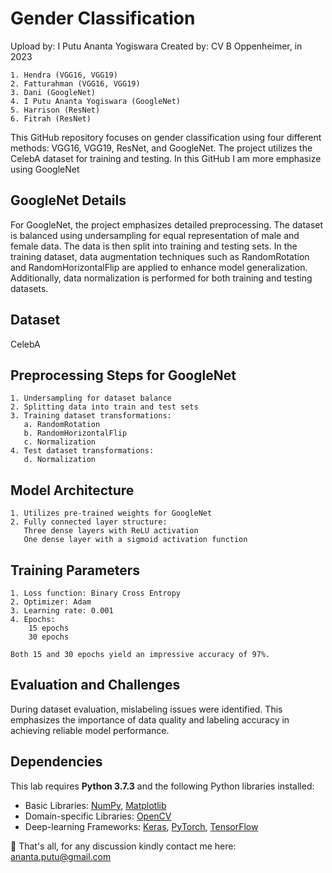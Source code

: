 # Gender Classification 
Upload by: I Putu Ananta Yogiswara
Created by: CV B Oppenheimer, in 2023

```text
1. Hendra (VGG16, VGG19)
2. Fatturahman (VGG16, VGG19)
3. Dani (GoogleNet)
4. I Putu Ananta Yogiswara (GoogleNet)
5. Harrison (ResNet)
6. Fitrah (ResNet)
```
This GitHub repository focuses on gender classification using four different methods: VGG16, VGG19, ResNet, and GoogleNet. The project utilizes the CelebA dataset for training and testing. In this GitHub I am more emphasize using GoogleNet

## GoogleNet Details

For GoogleNet, the project emphasizes detailed preprocessing. The dataset is balanced using undersampling for equal representation of male and female data. The data is then split into training and testing sets. In the training dataset, data augmentation techniques such as RandomRotation and RandomHorizontalFlip are applied to enhance model generalization. Additionally, data normalization is performed for both training and testing datasets.

## Dataset
CelebA

## Preprocessing Steps for GoogleNet
```text
1. Undersampling for dataset balance
2. Splitting data into train and test sets
3. Training dataset transformations:
   a. RandomRotation
   b. RandomHorizontalFlip
   c. Normalization
4. Test dataset transformations:
   d. Normalization
```


## Model Architecture
```text
1. Utilizes pre-trained weights for GoogleNet
2. Fully connected layer structure:
   Three dense layers with ReLU activation 
   One dense layer with a sigmoid activation function
```

## Training Parameters
```text
1. Loss function: Binary Cross Entropy
2. Optimizer: Adam
3. Learning rate: 0.001
4. Epochs:
    15 epochs
    30 epochs

Both 15 and 30 epochs yield an impressive accuracy of 97%.
```

## Evaluation and Challenges
During dataset evaluation, mislabeling issues were identified. This emphasizes the importance of data quality and labeling accuracy in achieving reliable model performance.

## Dependencies

This lab requires **Python 3.7.3** and the following Python libraries installed:

* Basic Libraries: [NumPy](http://www.numpy.org/), [Matplotlib](http://matplotlib.org/)
* Domain-specific Libraries: [OpenCV](https://opencv.org/)
* Deep-learning Frameworks: [Keras](https://keras.io/), [PyTorch](https://pytorch.org/), [TensorFlow](https://www.tensorflow.org/)

📨 That's all, for any discussion kindly contact me here: ananta.putu@gmail.com
